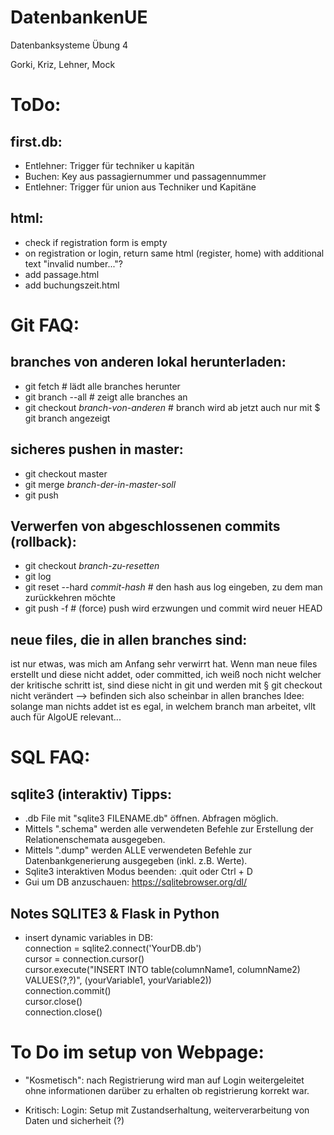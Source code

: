 # DatenbankenUE
Datenbanksysteme Übung 4

Gorki, Kriz, Lehner, Mock


# ToDo:

## first.db:
- Entlehner: Trigger für techniker u kapitän
- Buchen: Key aus passagiernummer und passagennummer
- Entlehner: Trigger für union aus Techniker und Kapitäne

## html:
- check if registration form is empty
- on registration or login, return same html (register, home) with additional text "invalid number..."?
- add passage.html
- add buchungszeit.html

# Git FAQ:

## branches von anderen lokal herunterladen:
- git fetch                             # lädt alle branches herunter
- git branch --all                      # zeigt alle branches an
- git checkout *branch-von-anderen*     # branch wird ab jetzt auch nur mit $ git branch angezeigt

## sicheres pushen in master:
- git checkout master
- git merge *branch-der-in-master-soll*
- git push

## Verwerfen von abgeschlossenen commits (rollback):
- git checkout *branch-zu-resetten*
- git log
- git reset --hard *commit-hash*        # den hash aus log eingeben, zu dem man zurückkehren möchte
- git push -f                           # (force) push wird erzwungen und commit wird neuer HEAD

## neue files, die in allen branches sind:
ist nur etwas, was mich am Anfang sehr verwirrt hat. Wenn man neue files erstellt und diese nicht addet, oder committed,
ich weiß noch nicht welcher der kritische schritt ist, sind diese nicht in git und werden mit § git checkout <branch>
nicht verändert --> befinden sich also scheinbar in allen branches
Idee: solange man nichts addet ist es egal, in welchem branch man arbeitet, vllt auch für AlgoUE relevant...

# SQL FAQ:
## sqlite3 (interaktiv) Tipps:
- .db File mit "sqlite3 FILENAME.db" öffnen.
Abfragen möglich.
- Mittels ".schema" werden alle verwendeten Befehle zur Erstellung der Relationenschemata ausgegeben.
- Mittels ".dump" werden ALLE verwendeten Befehle zur Datenbankgenerierung ausgegeben (inkl. z.B. Werte).
- Sqlite3 interaktiven Modus beenden: .quit oder Ctrl + D
- Gui um DB anzuschauen: https://sqlitebrowser.org/dl/

## Notes SQLITE3 & Flask in Python
- insert dynamic variables in DB:  
	connection = sqlite2.connect('YourDB.db')  
	cursor = connection.cursor()  
	cursor.execute("INSERT INTO table(columnName1, columnName2) VALUES(?,?)", (yourVariable1, yourVariable2))  
	connection.commit()  
	cursor.close()  
	connection.close()  

# To Do im setup von Webpage:
- "Kosmetisch":
	nach Registrierung wird man auf Login weitergeleitet ohne informationen darüber zu erhalten ob registrierung korrekt war.	

- Kritisch:
	Login: Setup mit Zustandserhaltung, weiterverarbeitung von Daten und sicherheit (?)   
